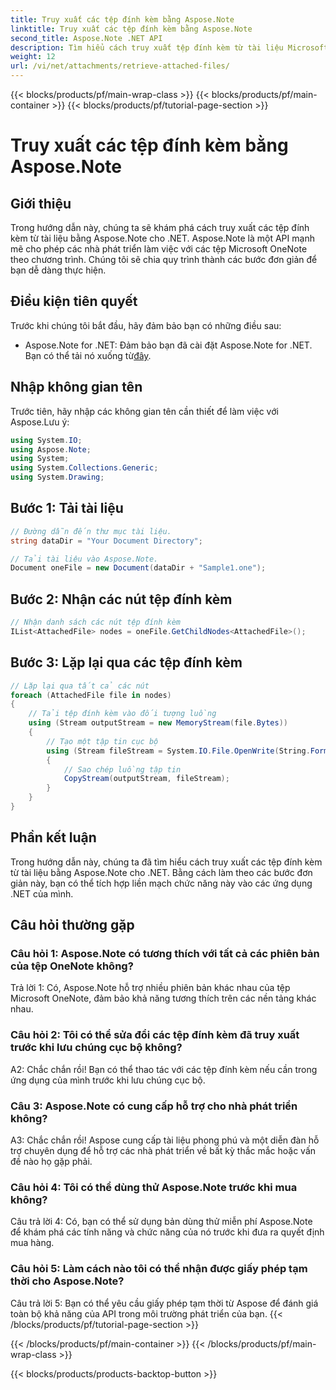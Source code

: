 ```yaml
---
title: Truy xuất các tệp đính kèm bằng Aspose.Note
linktitle: Truy xuất các tệp đính kèm bằng Aspose.Note
second_title: Aspose.Note .NET API
description: Tìm hiểu cách truy xuất tệp đính kèm từ tài liệu Microsoft OneNote bằng Aspose.Note for .NET. Làm theo các bước để tải, nhận nút và lặp lại thông qua các tệp đính kèm.
weight: 12
url: /vi/net/attachments/retrieve-attached-files/
---
```


{{< blocks/products/pf/main-wrap-class >}}
{{< blocks/products/pf/main-container >}}
{{< blocks/products/pf/tutorial-page-section >}}

# Truy xuất các tệp đính kèm bằng Aspose.Note

## Giới thiệu

Trong hướng dẫn này, chúng ta sẽ khám phá cách truy xuất các tệp đính kèm từ tài liệu bằng Aspose.Note cho .NET. Aspose.Note là một API mạnh mẽ cho phép các nhà phát triển làm việc với các tệp Microsoft OneNote theo chương trình. Chúng tôi sẽ chia quy trình thành các bước đơn giản để bạn dễ dàng thực hiện.

## Điều kiện tiên quyết

Trước khi chúng tôi bắt đầu, hãy đảm bảo bạn có những điều sau:

-  Aspose.Note for .NET: Đảm bảo bạn đã cài đặt Aspose.Note for .NET. Bạn có thể tải nó xuống từ[đây](https://releases.aspose.com/note/net/).

## Nhập không gian tên

Trước tiên, hãy nhập các không gian tên cần thiết để làm việc với Aspose.Lưu ý:

```csharp
using System.IO;
using Aspose.Note;
using System;
using System.Collections.Generic;
using System.Drawing;
```

## Bước 1: Tải tài liệu

```csharp
// Đường dẫn đến thư mục tài liệu.
string dataDir = "Your Document Directory";

// Tải tài liệu vào Aspose.Note.
Document oneFile = new Document(dataDir + "Sample1.one");
```

## Bước 2: Nhận các nút tệp đính kèm

```csharp
// Nhận danh sách các nút tệp đính kèm
IList<AttachedFile> nodes = oneFile.GetChildNodes<AttachedFile>();
```

## Bước 3: Lặp lại qua các tệp đính kèm

```csharp
// Lặp lại qua tất cả các nút
foreach (AttachedFile file in nodes)
{
    // Tải tệp đính kèm vào đối tượng luồng
    using (Stream outputStream = new MemoryStream(file.Bytes))
    {
        // Tạo một tập tin cục bộ
        using (Stream fileStream = System.IO.File.OpenWrite(String.Format(dataDir + file.FileName)))
        {
            // Sao chép luồng tập tin
            CopyStream(outputStream, fileStream);
        }
    }
}
```

## Phần kết luận

Trong hướng dẫn này, chúng ta đã tìm hiểu cách truy xuất các tệp đính kèm từ tài liệu bằng Aspose.Note cho .NET. Bằng cách làm theo các bước đơn giản này, bạn có thể tích hợp liền mạch chức năng này vào các ứng dụng .NET của mình.

## Câu hỏi thường gặp

### Câu hỏi 1: Aspose.Note có tương thích với tất cả các phiên bản của tệp OneNote không?

Trả lời 1: Có, Aspose.Note hỗ trợ nhiều phiên bản khác nhau của tệp Microsoft OneNote, đảm bảo khả năng tương thích trên các nền tảng khác nhau.

### Câu hỏi 2: Tôi có thể sửa đổi các tệp đính kèm đã truy xuất trước khi lưu chúng cục bộ không?

A2: Chắc chắn rồi! Bạn có thể thao tác với các tệp đính kèm nếu cần trong ứng dụng của mình trước khi lưu chúng cục bộ.

### Câu 3: Aspose.Note có cung cấp hỗ trợ cho nhà phát triển không?

A3: Chắc chắn rồi! Aspose cung cấp tài liệu phong phú và một diễn đàn hỗ trợ chuyên dụng để hỗ trợ các nhà phát triển về bất kỳ thắc mắc hoặc vấn đề nào họ gặp phải.

### Câu hỏi 4: Tôi có thể dùng thử Aspose.Note trước khi mua không?

Câu trả lời 4: Có, bạn có thể sử dụng bản dùng thử miễn phí Aspose.Note để khám phá các tính năng và chức năng của nó trước khi đưa ra quyết định mua hàng.

### Câu hỏi 5: Làm cách nào tôi có thể nhận được giấy phép tạm thời cho Aspose.Note?

Câu trả lời 5: Bạn có thể yêu cầu giấy phép tạm thời từ Aspose để đánh giá toàn bộ khả năng của API trong môi trường phát triển của bạn.
{{< /blocks/products/pf/tutorial-page-section >}}

{{< /blocks/products/pf/main-container >}}
{{< /blocks/products/pf/main-wrap-class >}}

{{< blocks/products/products-backtop-button >}}
